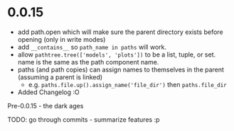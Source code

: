 


# 0.0.15
 - add path.open which will make sure the parent directory exists before opening (only in write modes)
 - add `__contains__` so `path_name in paths` will work.
 - allow `pathtree.tree(['models', 'plots'])` to be a list, tuple, or set. name is the same as the path component name.
 - paths (and path copies) can assign names to themselves in the parent (assuming a parent is linked)
    - e.g. `paths.file.up().assign_name('file_dir')` then `paths.file_dir`
 - Added Changelog :O

Pre-0.0.15 - the dark ages

TODO: go through commits - summarize features :p
